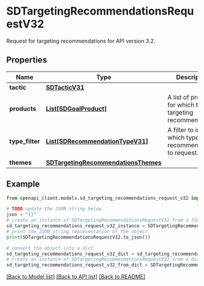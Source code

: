 # SDTargetingRecommendationsRequestV32

Request for targeting recommendations for API version 3.2.

## Properties

Name | Type | Description | Notes
------------ | ------------- | ------------- | -------------
**tactic** | [**SDTacticV31**](SDTacticV31.md) |  | 
**products** | [**List[SDGoalProduct]**](SDGoalProduct.md) | A list of products for which to get targeting recommendations | 
**type_filter** | [**List[SDRecommendationTypeV31]**](SDRecommendationTypeV31.md) | A filter to indicate which types of recommendations to request. | 
**themes** | [**SDTargetingRecommendationsThemes**](SDTargetingRecommendationsThemes.md) |  | [optional] 

## Example

```python
from openapi_client.models.sd_targeting_recommendations_request_v32 import SDTargetingRecommendationsRequestV32

# TODO update the JSON string below
json = "{}"
# create an instance of SDTargetingRecommendationsRequestV32 from a JSON string
sd_targeting_recommendations_request_v32_instance = SDTargetingRecommendationsRequestV32.from_json(json)
# print the JSON string representation of the object
print(SDTargetingRecommendationsRequestV32.to_json())

# convert the object into a dict
sd_targeting_recommendations_request_v32_dict = sd_targeting_recommendations_request_v32_instance.to_dict()
# create an instance of SDTargetingRecommendationsRequestV32 from a dict
sd_targeting_recommendations_request_v32_from_dict = SDTargetingRecommendationsRequestV32.from_dict(sd_targeting_recommendations_request_v32_dict)
```
[[Back to Model list]](../README.md#documentation-for-models) [[Back to API list]](../README.md#documentation-for-api-endpoints) [[Back to README]](../README.md)


